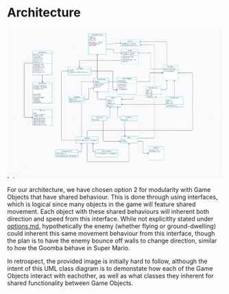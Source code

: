 # Architecture 

![alt text](https://github.com/LachlanRichardsUSC/SGD213_Task-2-Wiki-Template/blob/86ababcff6ff7a025c025380860e2f65277403e1/Media/UML%20Diagrams/ClassDiagramVer2.png?raw=true)

For our architecture, we have chosen option 2 for modularity with Game Objects that have shared behaviour. This is done through using interfaces, which is logical since many objects in the game will feature shared movement. Each object with these shared behaviours will inherent both direction and speed from this interface. While not explicitlty stated under [options.md](options.md), hypothetically the enemy (whether flying or ground-dwelling) could inherent this same movement behaviour from this interface, though the plan is to have the enemy bounce off walls to change direction, similar to how the Goomba behave in Super Mario.

In retrospect, the provided image is initially hard to follow, although the intent of this UML class diagram is to demonstate how each of the Game Objects interact with eachother, as well as what classes they inherent for shared functionality between Game Objects.
